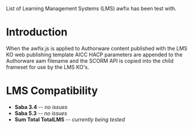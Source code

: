 List of Learning Management Systems (LMS) awfix has been test with.

# Introduction #

When the awfix.js is applied to Authorware content published with the LMS KO web publishing template AICC HACP parameters are appended to the Authorware aam filename and the SCORM API is copied into the child frameset for use by the LMS KO's.


# LMS Compatibility #

  * **Saba 3.4** -- _no issues_
  * **Saba 5.3** -- _no issues_
  * **Sum Total TotalLMS** -- _currently being tested_